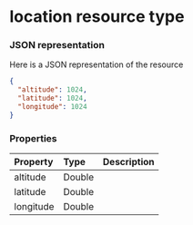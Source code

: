 # location resource type



### JSON representation

Here is a JSON representation of the resource

<!-- {
  "blockType": "resource",
  "optionalProperties": [

  ],
  "@odata.type": "microsoft.graph.location"
}-->

```json
{
  "altitude": 1024,
  "latitude": 1024,
  "longitude": 1024
}

```
### Properties
| Property	   | Type	|Description|
|:---------------|:--------|:----------|
|altitude|Double||
|latitude|Double||
|longitude|Double||

<!-- uuid: 252dba48-b6f9-468e-a724-fb468ce7022c
2015-10-15 04:04:56 UTC -->
<!-- {
  "type": "#page.annotation",
  "description": "location resource",
  "keywords": "",
  "section": "documentation",
  "tocPath": ""
}-->